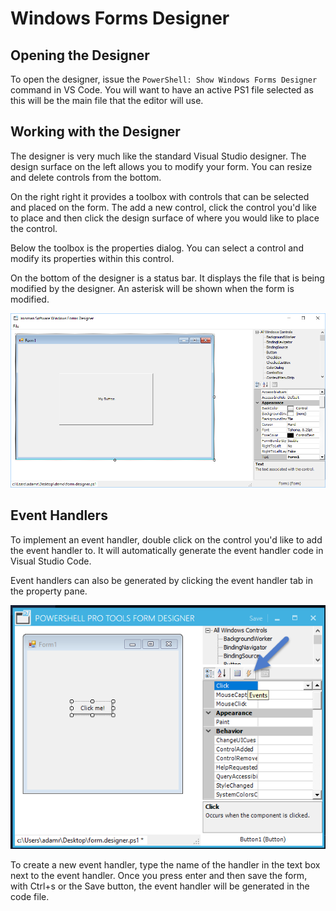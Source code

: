 # Windows Forms Designer

## Opening the Designer

To open the designer, issue the `PowerShell: Show Windows Forms Designer` command in VS Code. You will want to have an active PS1 file selected as this will be the main file that the editor will use. 

## Working with the Designer

The designer is very much like the standard Visual Studio designer. The design surface on the left allows you to modify your form. You can resize and delete controls from the bottom.

On the right right it provides a toolbox with controls that can be selected and placed on the form. The add a new control, click the control you'd like to place and then click the design surface of where you would like to place the control. 

Below the toolbox is the properties dialog. You can select a control and modify its properties within this control. 

On the bottom of the designer is a status bar. It displays the file that is being modified by the designer. An asterisk will be shown when the form is modified. 

![](../../.gitbook/assets/image%20%289%29.png)

## Event Handlers

To implement an event handler, double click on the control you'd like to add the event handler to. It will automatically generate the event handler code in Visual Studio Code. 

Event handlers can also be generated by clicking the event handler tab in the property pane. 

![Event handler pane](../../.gitbook/assets/image%20%281%29.png)

To create a new event handler, type the name of the handler in the text box next to the event handler. Once you press enter and then save the form, with Ctrl+s or the Save button, the event handler will be generated in the code file. 

## 



